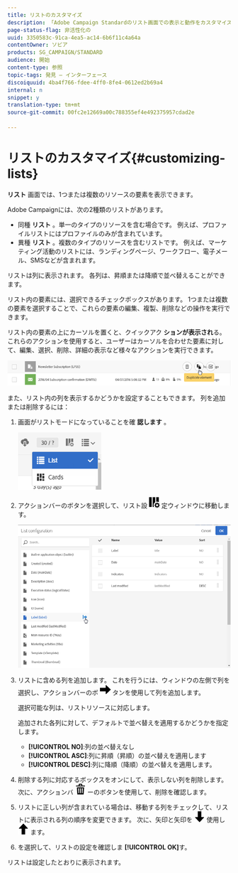 ```yaml
---
title: リストのカスタマイズ
description: 「Adobe Campaign Standardのリスト画面での表示と動作をカスタマイズする方法（要素の並べ替え、フィルタリング、削除、複製）について説明します。 画面には、1つまたは複数の特定のリソースの要素が表示されます。」
page-status-flag: 非活性化の
uuid: 3350583c-91ca-4ea5-ac14-6b6f11c4a64a
contentOwner: ソビア
products: SG_CAMPAIGN/STANDARD
audience: 開始
content-type: 参照
topic-tags: 発見 — インターフェース
discoiquuid: 4ba4f766-fdee-4ff0-8fe4-0612ed2b69a4
internal: n
snippet: y
translation-type: tm+mt
source-git-commit: 00fc2e12669a00c788355ef4e492375957cdad2e

---
```



# リストのカスタマイズ{#customizing-lists}

**リスト** 画面では、1つまたは複数のリソースの要素を表示できます。

Adobe Campaignには、次の2種類のリストがあります。

* 同種 **リスト** 。単一のタイプのリソースを含む場合です。 例えば、プロファイルリストにはプロファイルのみが含まれています。
* 異種 **リスト** 。複数のタイプのリソースを含むリストです。 例えば、マーケティング活動のリストには、ランディングページ、ワークフロー、電子メール、SMSなどが含まれます。

リストは列に表示されます。 各列は、昇順または降順で並べ替えることができます。

リスト内の要素には、選択できるチェックボックスがあります。 1つまたは複数の要素を選択することで、これらの要素の編集、複製、削除などの操作を実行できます。

リスト内の要素の上にカーソルを置くと、クイックアク **ションが表示され**&#x200B;る。 これらのアクションを使用すると、ユーザーはカーソルを合わせた要素に対して、編集、選択、削除、詳細の表示など様々なアクションを実行できます。

![](assets/overview_list_quickactions.png)

また、リスト内の列を表示するかどうかを設定することもできます。 列を追加または削除するには：

1. 画面がリストモードになっていることを確 **認します** 。

   ![](assets/export_list_mode_switch.png)

1. アクションバーのボタンを選択して、リスト設 ![](assets/columnsettings.png) 定ウィンドウに移動します。

   ![](assets/list_configuration1.png)

1. リストに含める列を追加します。 これを行うには、ウィンドウの左側で列を選択し、アクションバーのボ ![](assets/arrowright.png) タンを使用して列を追加します。

   選択可能な列は、リストリソースに対応します。

   追加された各列に対して、デフォルトで並べ替えを適用するかどうかを指定します。

   * **[!UICONTROL NO]**:列の並べ替えなし
   * **[!UICONTROL ASC]**:列に昇順（昇順）の並べ替えを適用します
   * **[!UICONTROL DESC]**:列に降順（降順）の並べ替えを適用します。

1. 削除する列に対応するボックスをオンにして、表示しない列を削除します。 次に、アクションバ ![](assets/delete.png) ーのボタンを使用して、削除を確認します。
1. リストに正しい列が含まれている場合は、移動する列をチェックして、リストに表示される列の順序を変更できます。 次に、矢印と矢印を ![](assets/arrowdown.png) 使用し ![](assets/arrowup.png) ます。
1. を選択して、リストの設定を確認しま **[!UICONTROL OK]**&#x200B;す。

リストは設定したとおりに表示されます。
